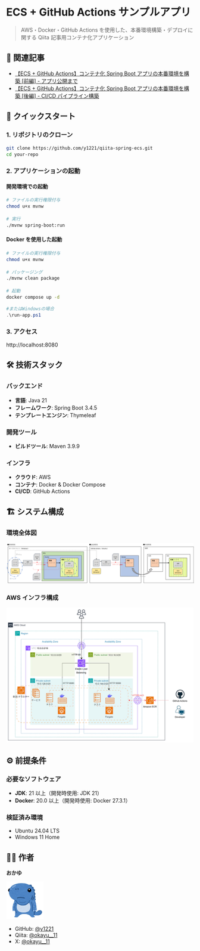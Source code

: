 # ECS + GitHub Actions サンプルアプリ

> AWS・Docker・GitHub Actions を使用した、本番環境構築・デプロイに関する Qiita 記事用コンテナ化アプリケーション

## 📝 関連記事

- [【ECS + GitHub Actions】コンテナ化 Spring Boot アプリの本番環境を構築 [前編] - アプリ公開まで](https://qiita.com/okayu__11/items/bd4e6e9790501a5ea42d)
- [【ECS + GitHub Actions】コンテナ化 Spring Boot アプリの本番環境を構築 [後編] - CI/CD パイプライン構築](https://qiita.com/okayu__11/items/fafdabb74f7f484b7bb1)

## 🚀 クイックスタート

### 1. リポジトリのクローン

```bash
git clone https://github.com/y1221/qiita-spring-ecs.git
cd your-repo
```

### 2. アプリケーションの起動

#### 開発環境での起動

```bash
# ファイルの実行権限付与
chmod u+x mvnw

# 実行
./mvnw spring-boot:run
```

#### Docker を使用した起動

```bash
# ファイルの実行権限付与
chmod u+x mvnw

# パッケージング
./mvnw clean package

# 起動
docker compose up -d
```

```PowerShell
#またはWindowsの場合
.\run-app.ps1
```

### 3. アクセス

http://localhost:8080

## 🛠️ 技術スタック

### バックエンド

- **言語**: Java 21
- **フレームワーク**: Spring Boot 3.4.5
- **テンプレートエンジン**: Thymeleaf

### 開発ツール

- **ビルドツール**: Maven 3.9.9

### インフラ

- **クラウド**: AWS
- **コンテナ**: Docker & Docker Compose
- **CI/CD**: GitHub Actions

## 🏗️ システム構成

### 環境全体図

![環境構成](./docs/images/ecs-gha-environment-overview.png)

### AWS インフラ構成

![AWS構成](./docs/images/ecs-gha-aws-architecture.png)

## ⚙️ 前提条件

### 必要なソフトウェア

- **JDK**: 21 以上（開発時使用: JDK 21）
- **Docker**: 20.0 以上（開発時使用: Docker 27.3.1）

### 検証済み環境

- Ubuntu 24.04 LTS
- Windows 11 Home

## 👨‍💻 作者

**おかゆ**

<img src="./docs/images/icon.jpeg" alt="プロフィール" width="20%">

- GitHub: [@y1221](https://github.com/y1221)
- Qiita: [@okayu\_\_11](https://qiita.com/okayu__11)
- X: [@okayu\_\_11](https://twitter.com/okayu__11)
